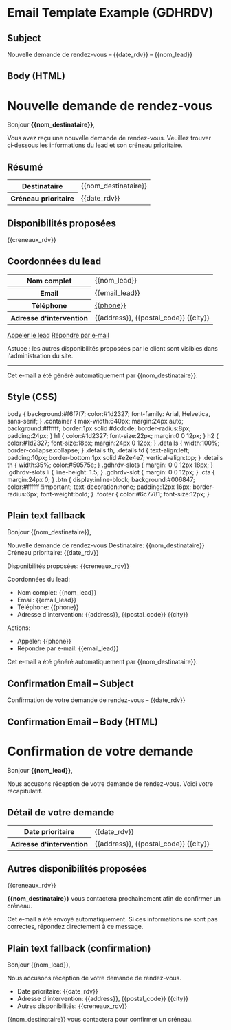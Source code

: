 # Email Template Example (GDHRDV)

## Subject

Nouvelle demande de rendez-vous – {{date_rdv}} – {{nom_lead}}

## Body (HTML)

<div class="container">
  <h1>Nouvelle demande de rendez-vous</h1>

  <p>Bonjour <strong>{{nom_destinataire}}</strong>,</p>
  <p>Vous avez reçu une nouvelle demande de rendez-vous. Veuillez trouver ci‑dessous les informations du lead et son créneau prioritaire.</p>

  <h2>Résumé</h2>
  <table class="details">
    <tr>
      <th>Destinataire</th>
      <td>{{nom_destinataire}}</td>
    </tr>
    <tr>
      <th>Créneau prioritaire</th>
      <td>{{date_rdv}}</td>
    </tr>
  </table>

  <h2>Disponibilités proposées</h2>
  {{creneaux_rdv}}

  <h2>Coordonnées du lead</h2>
  <table class="details">
    <tr>
      <th>Nom complet</th>
      <td>{{nom_lead}}</td>
    </tr>
    <tr>
      <th>Email</th>
      <td><a href="mailto:{{email_lead}}">{{email_lead}}</a></td>
    </tr>
    <tr>
      <th>Téléphone</th>
      <td><a href="tel:{{phone}}">{{phone}}</a></td>
    </tr>
    <tr>
      <th>Adresse d'intervention</th>
      <td>{{address}}, {{postal_code}} {{city}}</td>
    </tr>
  </table>

  <div class="cta">
    <a class="btn" href="tel:{{phone}}">Appeler le lead</a>
    <a class="btn" href="mailto:{{email_lead}}">Répondre par e‑mail</a>
  </div>

  <p class="note">Astuce : les autres disponibilités proposées par le client sont visibles dans l'administration du site.</p>

  <hr>
  <p class="footer">Cet e‑mail a été généré automatiquement par {{nom_destinataire}}.</p>
</div>

## Style (CSS)

body { background:#f6f7f7; color:#1d2327; font-family: Arial, Helvetica, sans-serif; }
.container { max-width:640px; margin:24px auto; background:#ffffff; border:1px solid #dcdcde; border-radius:8px; padding:24px; }
h1 { color:#1d2327; font-size:22px; margin:0 0 12px; }
h2 { color:#1d2327; font-size:18px; margin:24px 0 12px; }
.details { width:100%; border-collapse:collapse; }
.details th, .details td { text-align:left; padding:10px; border-bottom:1px solid #e2e4e7; vertical-align:top; }
.details th { width:35%; color:#50575e; }
.gdhrdv-slots { margin: 0 0 12px 18px; }
.gdhrdv-slots li { line-height: 1.5; }
.gdhrdv-slot { margin: 0 0 12px; }
.cta { margin:24px 0; }
.btn { display:inline-block; background:#006847; color:#ffffff !important; text-decoration:none; padding:12px 16px; border-radius:6px; font-weight:bold; }
.footer { color:#6c7781; font-size:12px; }

## Plain text fallback

Bonjour {{nom_destinataire}},

Nouvelle demande de rendez-vous
Destinataire: {{nom_destinataire}}
Créneau prioritaire: {{date_rdv}}

Disponibilités proposées:
{{creneaux_rdv}}

Coordonnées du lead:
- Nom complet: {{nom_lead}}
- Email: {{email_lead}}
- Téléphone: {{phone}}
- Adresse d'intervention: {{address}}, {{postal_code}} {{city}}

Actions:
- Appeler: {{phone}}
- Répondre par e‑mail: {{email_lead}}

Cet e‑mail a été généré automatiquement par {{nom_destinataire}}.

## Confirmation Email – Subject

Confirmation de votre demande de rendez-vous – {{date_rdv}}

## Confirmation Email – Body (HTML)

<div class="container">
  <h1>Confirmation de votre demande</h1>

  <p>Bonjour <strong>{{nom_lead}}</strong>,</p>
  <p>Nous accusons réception de votre demande de rendez-vous. Voici votre récapitulatif.</p>

  <h2>Détail de votre demande</h2>
  <table class="details">
    <tr>
      <th>Date prioritaire</th>
      <td>{{date_rdv}}</td>
    </tr>
    <tr>
      <th>Adresse d'intervention</th>
      <td>{{address}}, {{postal_code}} {{city}}</td>
    </tr>
  </table>

  <h2>Autres disponibilités proposées</h2>
  {{creneaux_rdv}}

  <p><strong>{{nom_destinataire}}</strong> vous contactera prochainement afin de confirmer un créneau.</p>

  <p class="footer">Cet e‑mail a été envoyé automatiquement. Si ces informations ne sont pas correctes, répondez directement à ce message.</p>
</div>

## Plain text fallback (confirmation)

Bonjour {{nom_lead}},

Nous accusons réception de votre demande de rendez-vous.

- Date prioritaire: {{date_rdv}}
- Adresse d'intervention: {{address}}, {{postal_code}} {{city}}
- Autres disponibilités:
{{creneaux_rdv}}

{{nom_destinataire}} vous contactera pour confirmer un créneau.
